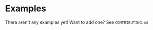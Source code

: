 <h1>Examples</h1>

<!-- START doctoc generated TOC please keep comment here to allow auto update -->
<!-- DON'T EDIT THIS SECTION, INSTEAD RE-RUN doctoc TO UPDATE -->
<!-- END doctoc generated TOC please keep comment here to allow auto update -->

There aren't any examples yet! Want to add one? See `CONTRIBUTING.md`
